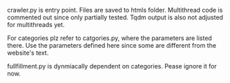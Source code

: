 crawler.py is entry point. Files are saved to htmls folder. Multithread code is commented out since only partially tested. Tqdm output is also not adjusted for multithreads yet.

For categories plz refer to catgories.py, where the parameters are listed there. Use the parameters defined here since some are different from the website's text.

fullfillment.py is dynmiacally dependent on categories. Pease ignore it for now.
